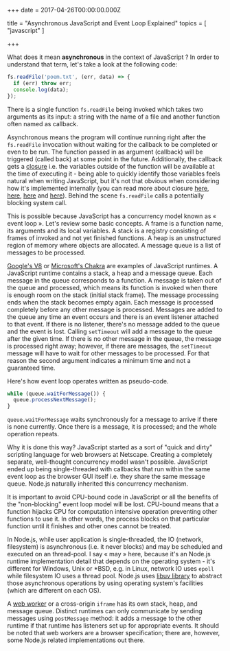 
+++
date = 2017-04-26T00:00:00.000Z


title = "Asynchronous JavaScript and Event Loop Explained"
topics = [ "javascript" ]

+++

What does it mean **asynchronous** in the context of JavaScript ? In order to understand that term, let's take a look at the following code:

```js
fs.readFile('poem.txt', (err, data) => {
  if (err) throw err;
  console.log(data);
});
```

There is a single function `fs.readFile` being invoked which takes two arguments as its input: a string with the name of a file and another function often named as callback.

Asynchronous means the program will continue running right after the `fs.readFile` invocation without waiting for the callback to be completed or even to be run. The function passed in as argument  (callback) will be triggered (called back) at some point in the future. Additionally, the callback gets a [closure](https://en.wikipedia.org/wiki/Closure_(computer_programming)) i.e. the variables outside of the function will be available at the time of executing it - being able to quickly identify those variables feels natural when writing JavaScript, but it's not that obvious when considering how it's implemented internally (you can read more about closure [here](https://stackoverflow.com/questions/36636/what-is-a-closure), [here](https://developer.mozilla.org/en-US/docs/Web/JavaScript/Closures), [here](https://stackoverflow.com/questions/111102/how-do-javascript-closures-work) and [here](https://medium.com/javascript-scene/master-the-javascript-interview-what-is-a-closure-b2f0d2152b36)). Behind the scene `fs.readFile` calls a potentially blocking system call.

This is possible because JavaScript has a concurrency model known as « event loop ». Let's review some basic concepts. A frame is a function name, its arguments and its local variables.  A stack is a registry consisting of frames of invoked and not yet finished functions. A heap is an unstructured region of memory where objects are allocated. A message queue is a list of messages to be processed.

[Google's V8](https://en.wikipedia.org/wiki/Chrome_V8) or [Microsoft's Chakra](https://en.wikipedia.org/wiki/Chakra_(JScript_engine)) are examples of JavaScript runtimes. A JavaScript runtime contains a stack, a heap and a message queue. Each message in the queue corresponds to a function. A message is taken out of the queue and processed, which means its function is invoked when there is enough room on the stack (initial stack frame). The message processing ends when the stack becomes empty again. Each message is processed completely before any other message is processed. Messages are added to the queue any time an event occurs and there is an event listener attached to that event. If there is no listener, there's no message added to the queue and the event is lost. Calling `setTimeout` will add a message to the queue after the given time.  If there is no other message in the queue, the message is processed right away; however, if there are messages, the `setTimeout` message will have to wait for other messages to be processed. For that reason the second argument indicates a minimum time and not a guaranteed time.

Here's how event loop operates written as pseudo-code.

```js
while (queue.waitForMessage()) {
  queue.processNextMessage();
}
```

`queue.waitForMessage` waits synchronously for a message to arrive if there is none currently. Once there is a message, it is processed; and the whole operation repeats.

Why it is done this way? JavaScript started as a sort of "quick and dirty" scripting language for web browsers at Netscape. Creating a completely separate, well-thought concurrency model wasn't possible. JavaScript ended up being single-threaded with callbacks that run within the same event loop as the browser GUI itself i.e. they share the same message queue. Node.js naturally inherited this concurrency mechanism.

It is important to avoid CPU-bound code in JavaScript or all the benefits of the "non-blocking" event loop model will be lost. CPU-bound means that a function hijacks CPU for computation intensive operation preventing other functions to use it. In other words, the process blocks on that particular function until it finishes and other ones cannot be treated.

In Node.js, while user application is single-threaded, the IO (network, filesystem) is asynchronous (i.e. it never blocks) and may be scheduled and executed on an thread-pool. I say « may » here, because it's an Node.js runtime implementation detail that depends on the operating system - it's different for Windows, Unix or *BSD, e.g. in Linux, network IO uses `epoll` while filesystem IO uses a thread pool. Node.js uses [libuv library](http://libuv.org) to abstract those asynchronous operations by using operating system's facilities (which are different on each OS).

A [web worker](https://en.wikipedia.org/wiki/Web_worker) or a cross-origin `iframe` has its own stack, heap, and message queue. Distinct runtimes  can only communicate by sending messages using `postMessage` method: it adds a message to the other runtime if that runtime has listeners set up for appropriate events. It should be noted that web workers are a browser specification; there are, however, some Node.js related implementations out there.

